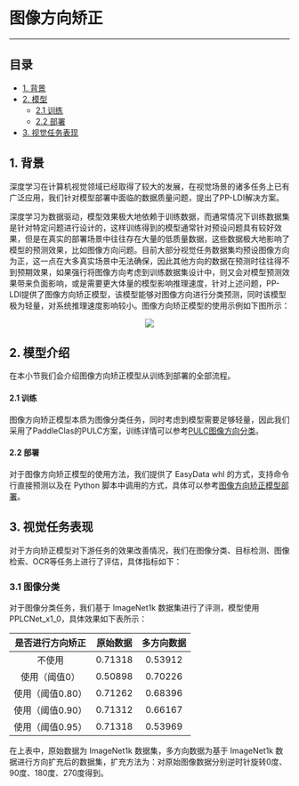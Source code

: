 # 图像方向矫正

------


## 目录


- [1. 背景](#1)
- [2. 模型](#2)
    - [2.1 训练](#2.1)
    - [2.2 部署](#2.2)
- [3. 视觉任务表现](#3)

<a name="1"></a>
## 1. 背景

深度学习在计算机视觉领域已经取得了较大的发展，在视觉场景的诸多任务上已有广泛应用，我们针对模型部署中面临的数据质量问题，提出了PP-LDI解决方案。

深度学习为数据驱动，模型效果极大地依赖于训练数据，而通常情况下训练数据集是针对特定问题进行设计的，这样训练得到的模型通常针对预设问题具有较好效果，但是在真实的部署场景中往往存在大量的低质量数据，这些数据极大地影响了模型的预测效果，比如图像方向问题。目前大部分视觉任务数据集均预设图像方向为正，这一点在大多真实场景中无法确保，因此其他方向的数据在预测时往往得不到预期效果，如果强行将图像方向考虑到训练数据集设计中，则又会对模型预测效果带来负面影响，或是需要更大体量的模型影响推理速度，针对上述问题，PP-LDI提供了图像方向矫正模型，该模型能够对图像方向进行分类预测，同时该模型极为轻量，对系统推理速度影响较小。图像方向矫正模型的使用示例如下图所示：

<div align="center">
  <img src="https://user-images.githubusercontent.com/45199522/200239418-b7b5cf69-4fbe-4500-a36e-16d8491611e8.png"/>
</div>

<a name="2"></a>
## 2. 模型介绍

在本小节我们会介绍图像方向矫正模型从训练到部署的全部流程。

<a name="2.1"></a>
#### 2.1 训练

图像方向矫正模型本质为图像分类任务，同时考虑到模型需要足够轻量，因此我们采用了PaddleClas的PULC方案，训练详情可以参考[PULC图像方向分类](@clas_pulc)。

<a name="2.2"></a>
#### 2.2 部署

对于图像方向矫正模型的使用方法，我们提供了 EasyData whl 的方式，支持命令行直接预测以及在 Python 脚本中调用的方式，具体可以参考[图像方向矫正模型部署](@quickstart)。

<a name="3"></a>
## 3. 视觉任务表现

对于方向矫正模型对下游任务的效果改善情况，我们在图像分类、目标检测、图像检索、OCR等任务上进行了评估，具体指标如下：

<a name="3.1"></a>
### 3.1 图像分类

对于图像分类任务，我们基于 ImageNet1k 数据集进行了评测，模型使用 PPLCNet_x1_0，具体效果如下表所示：

| 是否进行方向矫正  | 原始数据 | 多方向数据 | 
| :--:           | :--:    | :--:     |
| 不使用 | 0.71318 | 0.53912  |
| 使用（阈值0）    | 0.50898 | 0.70226  |
| 使用（阈值0.80） | 0.71262 | 0.68396  |
| 使用（阈值0.90） | 0.71312 | 0.66167  |
| 使用（阈值0.95） | 0.71318 | 0.53969  |


在上表中，原始数据为 ImageNet1k 数据集，多方向数据为基于 ImageNet1k 数据进行方向扩充后的数据集，扩充方法为：对原始图像数据分别逆时针旋转0度、90度、180度、270度得到。
